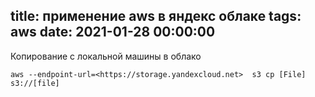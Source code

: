 title: применение aws в яндекс облаке
tags: aws
date: 2021-01-28 00:00:00
---
Копирование с локальной машины в облако
```
aws --endpoint-url=<https://storage.yandexcloud.net>  s3 cp [File] s3://[file]
```